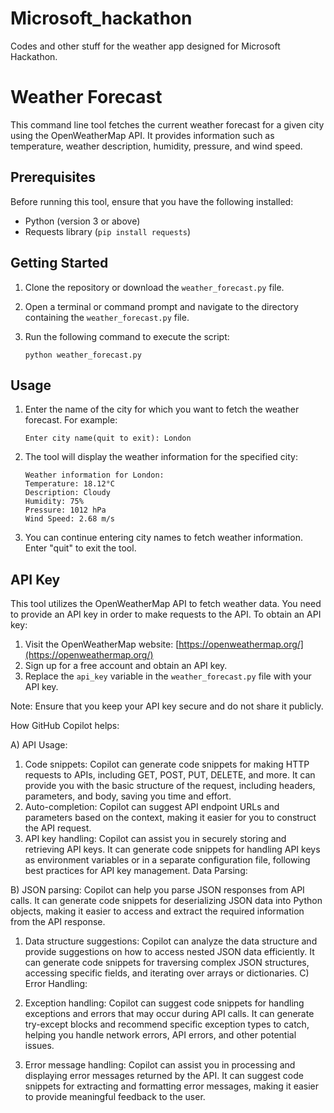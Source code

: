 # Microsoft_hackathon
Codes and other stuff for the weather app designed for Microsoft Hackathon.


# Weather Forecast

This command line tool fetches the current weather forecast for a given city using the OpenWeatherMap API. It provides information such as temperature, weather description, humidity, pressure, and wind speed.

## Prerequisites

Before running this tool, ensure that you have the following installed:

- Python (version 3 or above)
- Requests library (`pip install requests`)

## Getting Started

1. Clone the repository or download the `weather_forecast.py` file.
2. Open a terminal or command prompt and navigate to the directory containing the `weather_forecast.py` file.
3. Run the following command to execute the script:

   ```shell
   python weather_forecast.py
   ```

## Usage

1. Enter the name of the city for which you want to fetch the weather forecast. For example:

   ```
   Enter city name(quit to exit): London
   ```

2. The tool will display the weather information for the specified city:

   ```
   Weather information for London:
   Temperature: 18.12°C
   Description: Cloudy
   Humidity: 75%
   Pressure: 1012 hPa
   Wind Speed: 2.68 m/s
   ```

3. You can continue entering city names to fetch weather information. Enter "quit" to exit the tool.

## API Key

This tool utilizes the OpenWeatherMap API to fetch weather data. You need to provide an API key in order to make requests to the API. To obtain an API key:

1. Visit the OpenWeatherMap website: [https://openweathermap.org/](https://openweathermap.org/)
2. Sign up for a free account and obtain an API key.
3. Replace the `api_key` variable in the `weather_forecast.py` file with your API key.

Note: Ensure that you keep your API key secure and do not share it publicly.

How GitHub Copilot helps:

A) API Usage:

1) Code snippets: Copilot can generate code snippets for making HTTP requests to APIs, including GET, POST, PUT, DELETE, and more. It can provide you with the basic structure of the request, including headers, parameters, and body, saving you time and effort.
2) Auto-completion: Copilot can suggest API endpoint URLs and parameters based on the context, making it easier for you to construct the API request.
3) API key handling: Copilot can assist you in securely storing and retrieving API keys. It can generate code snippets for handling API keys as environment variables or in a separate configuration file, following best practices for API key management.
Data Parsing:

B) JSON parsing: Copilot can help you parse JSON responses from API calls. It can generate code snippets for deserializing JSON data into Python objects, making it easier to access and extract the required information from the API response.
1) Data structure suggestions: Copilot can analyze the data structure and provide suggestions on how to access nested JSON data efficiently. It can generate code snippets for traversing complex JSON structures, accessing specific fields, and iterating over arrays or dictionaries.
C) Error Handling:

1) Exception handling: Copilot can suggest code snippets for handling exceptions and errors that may occur during API calls. It can generate try-except blocks and recommend specific exception types to catch, helping you handle network errors, API errors, and other potential issues.
2) Error message handling: Copilot can assist you in processing and displaying error messages returned by the API. It can suggest code snippets for extracting and formatting error messages, making it easier to provide meaningful feedback to the user.
